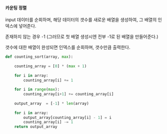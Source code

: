 #### 카운팅 정렬

 input 데이터를 순회하며, 해당 데이터의 갯수를 새로운 배열을 생성하여, 그 배열의 인덱스에 넣어준다.

존재하지 않는 경우 -1 (그러므로 첫 배열 생성시엔 전부 -1로 된 배열을 만들어준다.)

갯수에 대한 배열이 완성되면 인덱스를 순회하며, 갯수만큼 출력한다.

```python
def counting_sort(array, max):
    
    counting_array = [0] * (max + 1)
    
    for i in array:
        counting_array[i] += 1
    
    for i in range(max):
        counting_array[i+1] += counting_array[i]
    
    output_array  = [-1] * len(array)
    
    for i in array:
        output_array[counting_array[i] - 1] = i
        counting_array[i] -= 1
    return output_array
```

